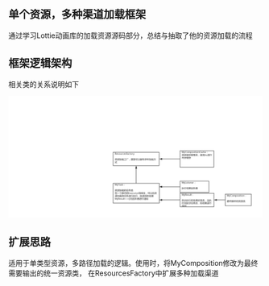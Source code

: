 ## 单个资源，多种渠道加载框架

通过学习Lottie动画库的加载资源源码部分，总结与抽取了他的资源加载的流程

## 框架逻辑架构

相关类的关系说明如下

![avatar](class_describe.png)

## 扩展思路

适用于单类型资源，多路径加载的逻辑。使用时，将MyComposition修改为最终需要输出的统一资源类，
在ResourcesFactory中扩展多种加载渠道